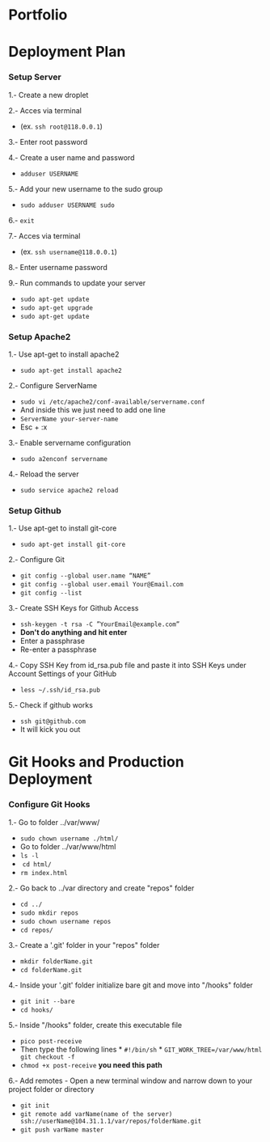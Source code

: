 Portfolio
===

Deployment Plan
===

### Setup Server
1.- Create a new droplet

2.- Acces via terminal 
  * (ex. `ssh root@118.0.0.1`)
  
3.- Enter root password

4.- Create  a user name and password 
  * `adduser USERNAME`
  
5.- Add your new username to the sudo group 
  * `sudo adduser USERNAME sudo`
  
6.- `exit`

7.- Acces via terminal 
  * (ex. `ssh username@118.0.0.1`)
  
8.- Enter username password

9.- Run commands to update your server
  * `sudo apt-get update`
  * `sudo apt-get upgrade`
  * `sudo apt-get update`

### Setup Apache2
1.- Use apt-get to install apache2
  * `sudo apt-get install apache2`
  
2.- Configure ServerName
  * `sudo vi /etc/apache2/conf-available/servername.conf`
  * And inside this we just need to add one line
  * `ServerName your-server-name`
  * Esc + :x

3.- Enable servername configuration
  * `sudo a2enconf servername`

4.- Reload the server
  * `sudo service apache2 reload`
  
### Setup Github
1.- Use apt-get to install git-core
  * `sudo apt-get install git-core`

2.- Configure Git
  * `git config --global user.name “NAME”`
  * `git config --global user.email Your@Email.com`
  * `git config --list`

3.- Create SSH Keys for Github Access
  * `ssh-keygen -t rsa -C ”YourEmail@example.com”`
  * **Don't do anything and hit enter**
  * Enter a passphrase
  * Re-enter a passphrase

4.- Copy SSH Key from id_rsa.pub file and paste it into SSH Keys under Account Settings of your GitHub
  * `less ~/.ssh/id_rsa.pub`

5.- Check if github works
  * `ssh git@github.com`
  * It will kick you out

Git Hooks and Production Deployment
===

### Configure Git Hooks 
1.- Go to folder ../var/www/
  *  `sudo chown username ./html/`
  * Go to folder ../var/www/html
  *  `ls -l`
  *  `cd html/`
  *  `rm index.html`
 
2.- Go back to ../var directory and create "repos" folder
  * `cd ../`
  * `sudo mkdir repos`
  * `sudo chown username repos`
  *  `cd repos/`

3.- Create a '.git' folder in your "repos" folder 
  * `mkdir folderName.git` 
  *  `cd folderName.git`

4.- Inside your '.git' folder initialize bare git and move into "/hooks" folder
  * `git init --bare`
  * `cd hooks/`

5.- Inside "/hooks" folder, create this executable file
  * `pico post-receive`
  *  Then type the following lines
    * `#!/bin/sh`
    * `GIT_WORK_TREE=/var/www/html git checkout -f`
  * `chmod +x post-receive` **you need this path**

6.- Add remotes - Open a new terminal window and narrow down to your project folder or directory
  * `git init`
  * `git remote add varName(name of the server) ssh://userName@104.31.1.1/var/repos/folderName.git`
  * `git push varName master`
  

 
  


